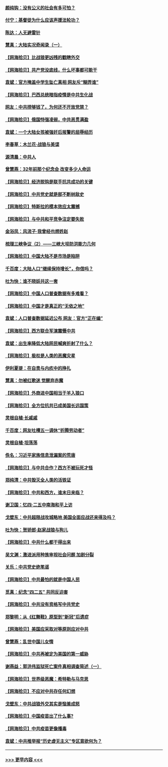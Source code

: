 #### [颜纯钩：没有公义的社会有多可怕？](../pages/nsc993/n12947626.md?t=05141151) 
#### [付宁：基督徒为什么应该声援法轮功？](../pages/nsc993/n12947233.md?t=05141151) 
#### [陈达：人无避雷针](../pages/nsc993/n12947098.md?t=05141151) 
#### [慧真：大陆实况奇闻录（一）](../pages/nsc993/n12945811.md?t=05141151) 
#### [【网海拾贝】比战狼更凶残的戳瞎外交](../pages/nsc993/n12945717.md?t=05141151) 
#### [【网海拾贝】共产党没底线，什么坏事都可能干](../pages/nsc993/n12942090.md?t=05141151) 
#### [袁斌：官方掩盖中学生坠亡真相 网友斥“糊弄谁”](../pages/nsc993/n12942029.md?t=05141151) 
#### [【网海拾贝】巴西总统暗指疫情是中共生化战](../pages/nsc993/n12938999.md?t=05141151) 
#### [网友：中共捞够钱了，为何还不开放党禁？](../pages/nsc993/n12938952.md?t=05141151) 
#### [【网海拾贝】俄国恃强凌弱，中共恶贯满盈](../pages/nsc993/n12936626.md?t=05141151) 
#### [袁斌：一个大陆女孩被强奸后报警的屈辱经历](../pages/nsc993/n12936547.md?t=05141151) 
#### [李春草：木兰花·战狼与美谍](../pages/nsc993/n12935995.md?t=05141151) 
#### [源清晨：中共人](../pages/nsc993/n12935589.md?t=05141151) 
#### [曾慧燕：32年前那个纪念会 改变多少人命运](../pages/nsc993/n12934233.md?t=05141151) 
#### [【网海拾贝】经济脱钩是联手抗共成功的关键](../pages/nsc993/n12934176.md?t=05141151) 
#### [【网海拾贝】中共党史就是部不断树敌史](../pages/nsc993/n12932844.md?t=05141151) 
#### [【网海拾贝】特斯拉的模本效应太震撼](../pages/nsc993/n12925626.md?t=05141151) 
#### [【网海拾贝】与中共和平竞争注定要失败](../pages/nsc993/n12923326.md?t=05141151) 
#### [金浴凤：风流子‧我曾经也想姓赵](../pages/nsc993/n12920911.md?t=05141151) 
#### [梳理三峡争议（2）——三峡大坝防洪能力几何](../pages/nsc993/n12920173.md?t=05141151) 
#### [【网海拾贝】中国大陆不是市场是陷阱](../pages/nsc993/n12920143.md?t=05141151) 
#### [千百度：大陆人口“继续保持增长”，你信吗？](../pages/nsc993/n12918946.md?t=05141151) 
#### [吐为快：谁不晓妖共这一套](../pages/nsc993/n12918941.md?t=05141151) 
#### [【网海拾贝】中国人口普查数据有多难看？](../pages/nsc993/n12917822.md?t=05141151) 
#### [【网海拾贝】中国才是真正的“无依之地”](../pages/nsc993/n12915845.md?t=05141151) 
#### [袁斌：人口普查数据延迟公布 网友：官方“正在编”](../pages/nsc993/n12915748.md?t=05141151) 
#### [【网海拾贝】西方联合军演震慑中共](../pages/nsc993/n12913466.md?t=05141151) 
#### [袁斌：出生率降低大陆网民喊爽折射了什么？](../pages/nsc993/n12913365.md?t=05141151) 
#### [【网海拾贝】极权是人类的恶魔灾星](../pages/nsc993/n12910697.md?t=05141151) 
#### [伊利夏提：在自责与内疚中的挣扎](../pages/nsc993/n12910493.md?t=05141151) 
#### [慧真：勿被红歌迷 觉醒弃赤魔](../pages/nsc993/n12910485.md?t=05141151) 
#### [【网海拾贝】外商进中国相当于羊入狼口](../pages/nsc993/n12908274.md?t=05141151) 
#### [【网海拾贝】全方位抗共已成美国长远国策](../pages/nsc993/n12906878.md?t=05141151) 
#### [灵根自植‧长戚戚](../pages/nsc993/n12905585.md?t=05141151) 
#### [千百度：网友吐槽五一调休“折腾劳动者”](../pages/nsc993/n12905934.md?t=05141151) 
#### [灵根自植‧坦荡荡](../pages/nsc993/n12905562.md?t=05141151) 
#### [佚名：习近平家族信息泄漏案的荒唐](../pages/nsc993/n12904705.md?t=05141151) 
#### [【网海拾贝】与中共合作？西方不被玩死才怪](../pages/nsc993/n12903873.md?t=05141151) 
#### [郑纯清：中共毁灭全人类的活铁证](../pages/nsc993/n12903785.md?t=05141151) 
#### [【网海拾贝】中共和西方，谁末日来临？](../pages/nsc993/n12903482.md?t=05141151) 
#### [谢卫国：忆四‧二五中南海和平上访](../pages/nsc993/n12902192.md?t=05141151) 
#### [戈壁东：中共超限战攻城略地 美国全面应战还来得及吗？](../pages/nsc993/n12902297.md?t=05141151) 
#### [吐为快：贺骄郎‧赵家战狼与狗儿](../pages/nsc993/n12902280.md?t=05141151) 
#### [【网海拾贝】中共什么都干得出来](../pages/nsc993/n12897500.md?t=05141151) 
#### [吴文渊：激进派用种族审视社会问题 加剧分裂](../pages/nsc993/n12893881.md?t=05141151) 
#### [关乐：中共党史绝笔谣](../pages/nsc993/n12897270.md?t=05141151) 
#### [【网海拾贝】中共最怕的就是中国人民](../pages/nsc993/n12894705.md?t=05141151) 
#### [觅真：纪念“四二五” 共同反迫害](../pages/nsc993/n12894553.md?t=05141151) 
#### [【网海拾贝】中共没有资格写中共党史](../pages/nsc993/n12892231.md?t=05141151) 
#### [郑黎明：从《红舞鞋》原型到“新冠”后遗症](../pages/nsc993/n12890469.md?t=05141151) 
#### [【网海拾贝】美国应采取对等原则应对中共](../pages/nsc993/n12889176.md?t=05141151) 
#### [曾慧燕：乱世中国儿女情](../pages/nsc993/n12887931.md?t=05141151) 
#### [【网海拾贝】中共再被定为美国的第一威胁](../pages/nsc993/n12887580.md?t=05141151) 
#### [谢燕益：郭洪伟监狱死亡案件真相调查简述（一）](../pages/nsc993/n12885648.md?t=05141151) 
#### [【网海拾贝】世界级恶魔：希特勒与马克思](../pages/nsc993/n12884062.md?t=05141151) 
#### [【网海拾贝】不应对中共存任何幻想](../pages/nsc993/n12881460.md?t=05141151) 
#### [戈壁东：中共战狼外交其实是恼羞成怒](../pages/nsc993/n12880392.md?t=05141151) 
#### [【网海拾贝】中国疫苗出了什么事?](../pages/nsc993/n12879124.md?t=05141151) 
#### [【网海拾贝】中共疫苗更像播毒](../pages/nsc993/n12876631.md?t=05141151) 
#### [袁斌：中共推举报“历史虚无主义”专区意欲何为？](../pages/nsc993/n12876530.md?t=05141151) 

----
#### [ >>> 更早内容 <<< ](../indexes/nsc993-earlier.md)
